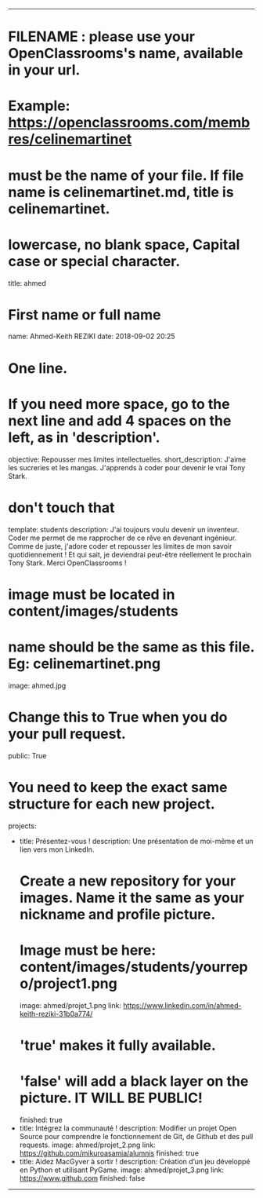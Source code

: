 ---

# FILENAME : please use your OpenClassrooms's name, available in your url.
# Example: https://openclassrooms.com/membres/celinemartinet
# must be the name of your file. If file name is celinemartinet.md, title is celinemartinet.
# lowercase, no blank space, Capital case or special character.
title: ahmed

# First name or full name
name: Ahmed-Keith REZIKI
date: 2018-09-02 20:25

# One line.
# If you need more space, go to the next line and add 4 spaces on the left, as in 'description'.
objective: Repousser mes limites intellectuelles.
short_description: J'aime les sucreries et les mangas. J'apprends à coder pour devenir le vrai Tony Stark.

# don't touch that
template: students
description:
    J'ai toujours voulu devenir un inventeur. Coder me permet de me rapprocher de ce rêve en devenant ingénieur.
    Comme de juste, j'adore coder et repousser les limites de mon savoir quotidiennement !
    Et qui sait, je deviendrai peut-être réellement le prochain Tony Stark.
    Merci OpenClassrooms !

# image must be located in content/images/students
# name should be the same as this file. Eg: celinemartinet.png
image: ahmed.jpg

# Change this to True when you do your pull request.
public: True

# You need to keep the exact same structure for each new project.
projects:
  - title: Présentez-vous !
    description: Une présentation de moi-même et un lien vers mon LinkedIn.
    # Create a new repository for your images. Name it the same as your nickname and profile picture.
    # Image must be here: content/images/students/yourrepo/project1.png
    image: ahmed/projet_1.png
    link: https://www.linkedin.com/in/ahmed-keith-reziki-31b0a774/
    # 'true' makes it fully available.
    # 'false' will add a black layer on the picture. IT WILL BE PUBLIC!
    finished: true
  - title: Intégrez la communauté !
    description: Modifier un projet Open Source pour comprendre le fonctionnement de Git, de Github et des pull requests. 
    image: ahmed/projet_2.png
    link: https://github.com/mikuroasamia/alumnis
    finished: true
  - title: Aidez MacGyver à sortir !
    description: Création d’un jeu développé en Python et utilisant PyGame.
    image: ahmed/projet_3.png
    link: https://www.github.com
    finished: false
---